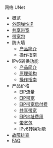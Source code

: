 <div class="sidebar_title icon__OpenStack"> 网络 UNet</div>

* [概览](network/unet/overview)
* [外网弹性IP](network/unet/eip)
* [共享带宽](network/unet/share_bandwidth)
* [带宽包](network/unet/bandwidth_package)
* 防火墙
     * [产品简介](network/unet/firewall/introduction)
     * [操作指南](network/unet/firewall/guide)
* IPv6转换功能
     * [产品简介](network/unet/ipv6translation/introduction)
     * [原理架构](network/unet/ipv6translation/structure)
     * [操作指南](network/unet/ipv6translation/guide)
* 产品价格
     * [EIP流量](network/unet/eip_price/traffic)
     * [EIP带宽](network/unet/eip_price/bandwidth)
     * [EIP带宽后付费](network/unet/eip_price/accuratebandwidth)
     * [共享带宽](network/unet/eip_price/sharebandwidth)
     * [EIP地址费用](network/unet/eip_price/ipaddress)
     * [带宽包](network/unet/eip_price/bandwidthpackage)
     * [IPv6转换功能](network/unet/eip_price/ipv6translation)   
* [故障排查](network/unet/troubleshooting)
* [FAQ](network/unet/faq)
    
        
